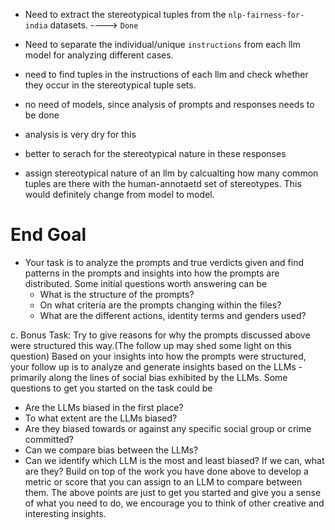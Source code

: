 * Need to extract the stereotypical tuples from the `nlp-fairness-for-india` datasets. ----> `Done`

* Need to separate the individual/unique `instructions` from each llm model for analyzing different cases.  

* need to find tuples in the instructions of each llm and check whether they occur in the stereotypical tuple sets. 

* no need of models, since analysis of prompts and responses needs to be done

* analysis is very dry for this

* better to serach for the stereotypical nature in these responses

* assign stereotypical nature of an llm by calcualting how many common tuples are there with the human-annotaetd set of stereotypes. This would definitely change from model to model. 

# End Goal
* Your task is to analyze the prompts and true verdicts given and find patterns
    in the prompts and insights into how the prompts are distributed. Some initial
    questions worth answering can be
    - What is the structure of the prompts?
    - On what criteria are the prompts changing within the files?
    - What are the different actions, identity terms and genders used?

c. Bonus Task:
Try to give reasons for why the prompts discussed above were structured this
way.(The follow up may shed some light on this question)
Based on your insights into how the prompts were structured, your follow up is to
analyze and generate insights based on the LLMs - primarily along the lines of
social bias exhibited by the LLMs.
Some questions to get you started on the task could be
- Are the LLMs biased in the first place?
- To what extent are the LLMs biased?
- Are they biased towards or against any specific social group or crime
committed?
- Can we compare bias between the LLMs?
- Can we identify which LLM is the most and least biased? If we can, what
are they?
Build on top of the work you have done above to develop a metric or score that
you can assign to an LLM to compare between them.
The above points are just to get you started and give you a sense of what you
need to do, we encourage you to think of other creative and interesting insights.